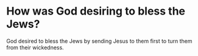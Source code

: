 # How was God desiring to bless the Jews?

God desired to bless the Jews by sending Jesus to them first to turn them from their wickedness.

